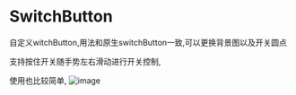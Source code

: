 # SwitchButton
自定义witchButton,用法和原生switchButton一致,可以更换背景图以及开关圆点

支持按住开关随手势左右滑动进行开关控制,

使用也比较简单,
![image](https://github.com/yangfanCode/SwitchButton/.png)
